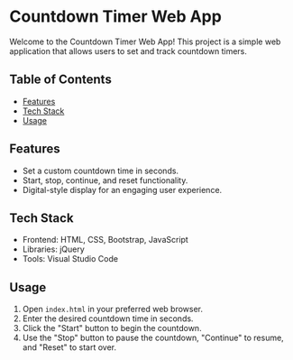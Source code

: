 # Countdown Timer Web App

Welcome to the Countdown Timer Web App! This project is a simple web application that allows users to set and track countdown timers.

## Table of Contents
- [Features](#features)
- [Tech Stack](#tech-stack)
- [Usage](#usage)

## Features
- Set a custom countdown time in seconds.
- Start, stop, continue, and reset functionality.
- Digital-style display for an engaging user experience.

## Tech Stack
- Frontend: HTML, CSS, Bootstrap, JavaScript
- Libraries: jQuery
- Tools: Visual Studio Code

## Usage
1. Open `index.html` in your preferred web browser.
2. Enter the desired countdown time in seconds.
3. Click the "Start" button to begin the countdown.
4. Use the "Stop" button to pause the countdown, "Continue" to resume, and "Reset" to start over.

